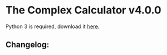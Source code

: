 # The Complex Calculator v4.0.0

Python 3 is required, download it <a href="https://www.python.org/downloads/">here</a>.

## Changelog:

